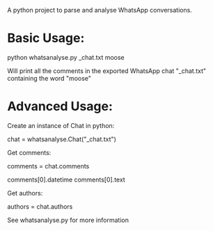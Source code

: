 A python project to parse and analyse WhatsApp conversations.

# Basic Usage:

python whatsanalyse.py _chat.txt moose

Will print all the comments in the exported WhatsApp chat "_chat.txt" containing the word "moose"

# Advanced Usage:

Create an instance of Chat in python:

chat = whatsanalyse.Chat("_chat.txt")

Get comments:

comments = chat.comments

comments[0].datetime
comments[0].text

Get authors:

authors = chat.authors

See whatsanalyse.py for more information
